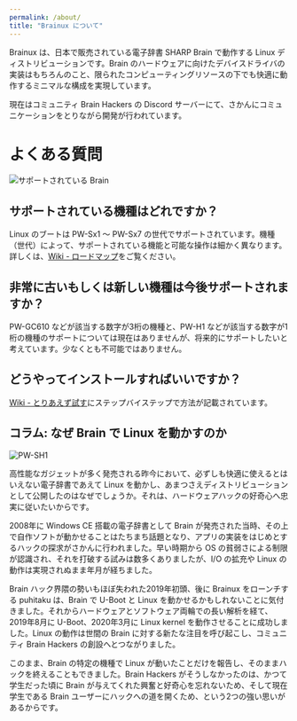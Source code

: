 ```yaml
---
permalink: /about/
title: "Brainux について"
---
```


Brainux は、日本で販売されている電子辞書 SHARP Brain で動作する Linux ディストリビューションです。Brain のハードウェアに向けたデバイスドライバの実装はもちろんのこと、限られたコンピューティングリソースの下でも快適に動作するミニマルな構成を実現しています。

現在はコミュニティ Brain Hackers の Discord サーバーにて、さかんにコミュニケーションをとりながら開発が行われています。


# よくある質問

![サポートされている Brain]({{site.baseurl}}/assets/images/brains.jpg)


## サポートされている機種はどれですか？

Linux のブートは PW-Sx1 〜 PW-Sx7 の世代でサポートされています。機種（世代）によって、サポートされている機能と可能な操作は細かく異なります。詳しくは、[Wiki - ロードマップ](https://github.com/brain-hackers/README/wiki/%E3%83%AD%E3%83%BC%E3%83%89%E3%83%9E%E3%83%83%E3%83%9://github.com/brain-hackers/README/wiki/%E3%83%AD%E3%83%BC%E3%83%89%E3%83%9E%E3%83%83%E3%83%97)をご覧ください。


## 非常に古いもしくは新しい機種は今後サポートされますか？

PW-GC610 などが該当する数字が3桁の機種と、PW-H1 などが該当する数字が1桁の機種のサポートについては現在はありませんが、将来的にサポートしたいと考えています。少なくとも不可能ではありません。


## どうやってインストールすればいいですか？

[Wiki - とりあえず試す](https://github.com/brain-hackers/README/wiki/%E3%81%A8%E3%82%8A%E3%81%82%E3%81%88%E3%81%9A%E8%A9%A6%E3%81%99)にステップバイステップで方法が記載されています。


## コラム: なぜ Brain で Linux を動かすのか

![PW-SH1]({{site.baseurl}}/assets/images/hacked_brain.jpg)

高性能なガジェットが多く発売される昨今において、必ずしも快適に使えるとはいえない電子辞書であえて Linux を動かし、あまつさえディストリビューションとして公開したのはなぜでしょうか。それは、ハードウェアハックの好奇心へ忠実に従いたいからです。

2008年に Windows CE 搭載の電子辞書として Brain が発売された当時、その上で自作ソフトが動かせることはたちまち話題となり、アプリの実装をはじめとするハックの探求がさかんに行われました。早い時期から OS の貧弱さによる制限が認識され、それを打破する試みは数多くありましたが、I/O の拡充や Linux の動作は実現されぬまま年月が経ちました。

Brain ハック界隈の勢いもほぼ失われた2019年初頭、後に Brainux をローンチする puhitaku は、Brain で U-Boot と Linux を動かせるかもしれないことに気付きました。それからハードウェアとソフトウェア両輪での長い解析を経て、2019年8月に U-Boot、2020年3月に Linux kernel を動作させることに成功しました。Linux の動作は世間の Brain に対する新たな注目を呼び起こし、コミュニティ Brain Hackers の創設へとつながりました。

このまま、Brain の特定の機種で Linux が動いたことだけを報告し、そのままハックを終えることもできました。Brain Hackers がそうしなかったのは、かつて学生だった頃に Brain が与えてくれた興奮と好奇心を忘れないため、そして現在学生である Brain ユーザーにハックへの道を開くため、という2つの強い思いがあるからです。
